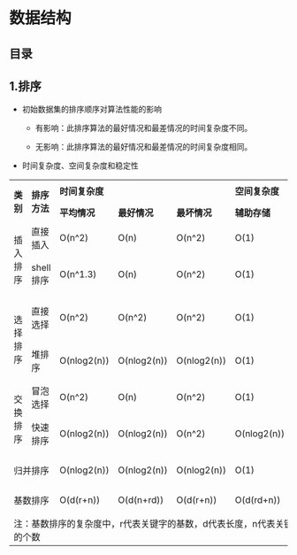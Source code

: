 # 数据结构

## 目录


## 1.排序

  * 初始数据集的排序顺序对算法性能的影响

    * 有影响：此排序算法的最好情况和最差情况的时间复杂度不同。

    * 无影响：此排序算法的最好情况和最差情况的时间复杂度相同。

  * 时间复杂度、空间复杂度和稳定性

  <table>
    <tr>
      <td rowspan="2"><b>类别</b></td>
      <td rowspan="2"><b>排序方法</b></td>
      <td rowspan="1" colspan="3"><b>时间复杂度</b></td>
      <td rowspan="1"><b>空间复杂度</b></td>
      <td rowspan="2"><b>稳定性</b></td>
    </tr>
    <tr>
      <td rowspan="1"><b>平均情况</b></td>
      <td rowspan="1"><b>最好情况</b></td>
      <td rowspan="1"><b>最坏情况</b></td>
      <td rowspan="1"><b>辅助存储</b></td>
    </tr>
    <tr>
      <td rowspan="2">插入排序</td>
      <td rowspan="1">直接插入</td>
      <td rowspan="1">O(n^2)</td>
      <td rowspan="1">O(n)</td>
      <td rowspan="1">O(n^2)</td>
      <td rowspan="1">O(1)</td>
      <td rowspan="1">稳定</td>
    </tr>
    <tr>
      <td rowspan="1">shell排序</td>
      <td rowspan="1">O(n^1.3)</td>
      <td rowspan="1">O(n)</td>
      <td rowspan="1">O(n^2)</td>
      <td rowspan="1">O(1)</td>
      <td rowspan="1">不稳定</td>
    </tr>
    <tr>
      <td rowspan="2">选择排序</td>
      <td rowspan="1">直接选择</td>
      <td rowspan="1">O(n^2)</td>
      <td rowspan="1">O(n^2)</td>
      <td rowspan="1">O(n^2)</td>
      <td rowspan="1">O(1)</td>
      <td rowspan="1">不稳定</td>
    </tr>
    <tr>
      <td rowspan="1">堆排序</td>
      <td rowspan="1">O(nlog2(n))</td>
      <td rowspan="1">O(nlog2(n))</td>
      <td rowspan="1">O(nlog2(n))</td>
      <td rowspan="1">O(1)</td>
      <td rowspan="1">不稳定</td>
    </tr>
    <tr>
      <td rowspan="2">交换排序</td>
      <td rowspan="1">冒泡选择</td>
      <td rowspan="1">O(n^2)</td>
      <td rowspan="1">O(n)</td>
      <td rowspan="1">O(n^2)</td>
      <td rowspan="1">O(1)</td>
      <td rowspan="1">稳定</td>
    </tr>
    <tr>
      <td rowspan="1">快速排序</td>
      <td rowspan="1">O(nlog2(n))</td>
      <td rowspan="1">O(nlog2(n))</td>
      <td rowspan="1">O(n^2)</td>
      <td rowspan="1">O(nlog2(n))</td>
      <td rowspan="1">不稳定</td>
    </tr>
    <tr>
      <td colspan="2">归并排序</td>
      <td>O(nlog2(n))</td>
      <td>O(nlog2(n))</td>
      <td>O(nlog2(n))</td>
      <td>O(1)</td>
      <td>稳定</td>
    </tr>
    <tr>
      <td colspan="2">基数排序</td>
      <td>O(d(r+n))</td>
      <td>O(d(n+rd))</td>
      <td>O(d(r+n))</td>
      <td>O(d(rd+n))</td>
      <td>稳定</td>
    </tr>
    <tr>
      <td colspan="7">注：基数排序的复杂度中，r代表关键字的基数，d代表长度，n代表关键字的个数</td>
    </tr>
  </table>
